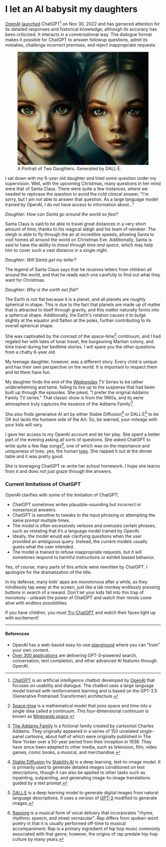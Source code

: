 # I let an AI babysit my daughters

[OpenAI](https://openai.com) [launched](https://openai.com/blog/chatgpt/) ChatGPT[^ChatGPT] on Nov 30, 2022 and has garnered attention for its detailed responses and historical knowledge, although its accuracy has been criticized. It interacts in a conversational way. The dialogue format makes it possible for ChatGPT to answer followup questions, admit its mistakes, challenge incorrect premises, and reject inappropriate requests.

<figure class="content-medium">
  <img src="/static/2022/two-daughters-dall-e.jpg" alt="A Portrait of Two Daughters" loading="lazy">
  <figcaption>
    A Portrait of Two Daughters. Generated by DALL·E.
  </figcaption>
</figure>

I sat down with my 6-year old daughter and tried some question under my supervision. Well, with the upcoming Christmas, many questions in her mind were that of Santa Claus. There were quite a few instances, where we needed to rephrase the question to avoid the cold clinical answer, "I'm sorry, but I am not able to answer that question. As a large language model trained by OpenAI, I do not have access to information about..."

_Daughter: How can Santa go around the world so fast?_

Santa Claus is said to be able to travel great distances in a very short amount of time, thanks to his magical sleigh and his team of reindeer. The sleigh is able to fly through the air at incredible speeds, allowing Santa to visit homes all around the world on Christmas Eve. Additionally, Santa is said to have the ability to _travel through time and space_, which may help him to cover such a vast distance in a single night.  

_Daughter: Will Santa get my letter?_

The legend of Santa Claus says that he receives letters from children all around the world, and that he reads each one carefully to find out what they want for Christmas.

_Daughter: Why is the earth not flat?_

The Earth is not flat because it is a planet, and all planets are roughly spherical in shape. This is due to the fact that planets are made up of matter that is attracted to itself through gravity, and this matter naturally forms into a spherical shape. Additionally, the Earth's rotation causes it to bulge slightly at the equator and flatten at the poles, further contributing to its overall spherical shape.

She was captivated by the concept of the space-time[^space-time] continuum, and I had regaled her with tales of lunar travel, the burgeoning Martian colony, and time travel during her bedtime stories. I will spare you the other questions from a chatty 6-year old.

My teenage daughter, however, was a different story. Every child is unique and has their own perspective on the world. It is important to respect them and let them have fun.

My daughter finds the end of the [Wednesday](https://en.wikipedia.org/wiki/Wednesday_(TV_series)) TV Series to be rather underwhelming and tame, failing to live up to the suspense that had been built up through the episodes. She joked, "I prefer the original Addams Family TV series." That classic show is from the 1960s, and its eerie atmosphere truly captures the essence of the Addams Family[^addams-family].

She also finds generative AI art by either Stable Diffusion[^stable-diffusion] or DALL·E[^dall-e] to be OK but lacks the humane side of the Art. So, be warned, your mileage with your kids will vary.

I gave her access to my OpenAI account and let her play. She spent a better part of the evening asking all sorts of questions. She asked ChatGPT to write quite a few Rap songs[^rapping], one of which was on the importance and uniqueness of toes; yes, the human [toes](https://en.wikipedia.org/wiki/Toe). She rapped it out at the dinner table and it was pretty good.

She is leveraging ChatGPT re-write her school homework. I hope she learns from it and does not just graze through the answers.

### Current limitations of ChatGPT

OpenAI clarifies with some of the limitation of ChatGPT;

- ChatGPT sometimes writes plausible-sounding but incorrect or nonsensical answers.
- ChatGPT is sensitive to tweaks to the input phrasing or attempting the same prompt multiple times.
- The model is often excessively verbose and overuses certain phrases, such as restating that it’s a language model trained by OpenAI.
- Ideally, the model would ask clarifying questions when the user provided an ambiguous query. Instead, the current models usually guess what the user intended.
- The model is trained to refuse inappropriate requests, but it will sometimes respond to harmful instructions or exhibit biased behavior.

Yes, of course, many parts of this article were rewritten by ChatGPT. I apologize for the dramatization of the title.

In my defense, many kids' apps are monotonous after a while, as they mindlessly tap away at the screen, just like a lab monkey endlessly pressing buttons in search of a reward. Don't let your kids fall into this trap of monotony - unleash the power of ChatGPT and watch their minds come alive with endless possibilities.

If you have children, you must [Try ChatGPT](https://chat.openai.com/) and watch their faces light up with excitement!

---

#### References

- OpenAI has a web-based easy-to-use [playground](https://beta.openai.com/playground/) where you can "train" your own content.
- [Over 300 applications](https://openai.com/blog/gpt-3-apps/) are delivering GPT-3–powered search, conversation, text completion, and other advanced AI features through OpenAI.

[^addams-family]: [The Addams Family](https://en.wikipedia.org/wiki/The_Addams_Family) is a fictional family created by cartoonist Charles Addams. They originally appeared in a series of 150 unrelated single-panel cartoons, about half of which were originally published in The New Yorker over a 50-year period from their inception in 1938. They have since been adapted to other media, such as television, film, video games, comic books, a musical, and merchandise.

[^ChatGPT]: [ChatGPT](https://en.wikipedia.org/wiki/ChatGPT) is an artificial intelligence chatbot developed by [OpenAI](https://openai.com) that focuses on usability and dialogue. The chatbot uses a large language model trained with reinforcement learning and is based on the GPT-3.5 (Generative Pretrained Transformer) architecture.

[^dall-e]: [DALL·E](https://en.wikipedia.org/wiki/DALL-E) is a deep learning model to generate digital images from natural language descriptions. It uses a version of [GPT-3](https://en.wikipedia.org/wiki/GPT-3) modified to generate images.

[^rapping]: [Rapping](https://en.wikipedia.org/wiki/Rapping) is a musical form of vocal delivery that incorporates "rhyme, rhythmic speech, and street vernacular". Rap differs from spoken-word poetry in that it is usually performed off-time to musical accompaniment. Rap is a primary ingredient of hip hop music commonly associated with that genre; however, the origins of rap predate hip-hop culture by many years.

[^space-time]: [Space-time](https://simple.wikipedia.org/wiki/Space-time) is a mathematical model that joins space and time into a single idea called a continuum. This four-dimensional continuum is known as [Minkowski space](https://simple.wikipedia.org/wiki/Minkowski_spacetime).

[^stable-diffusion]: [Stable Diffusion](https://en.wikipedia.org/wiki/Stable_Diffusion) by [Stability.AI](https://stability.ai) is a deep learning, text-to-image model. It is primarily used to generate detailed images conditioned on text descriptions, though it can also be applied to other tasks such as inpainting, outpainting, and generating image-to-image translations guided by a text prompt.